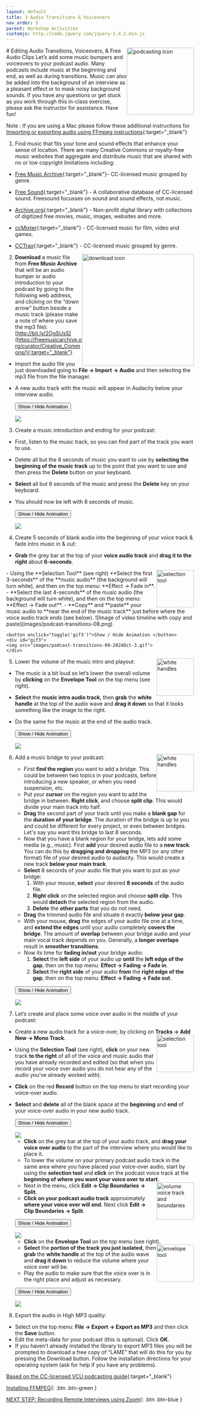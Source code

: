 ```yaml
---
layout: default
title: 3-Audio Transitions & Voiceovers
nav_order: 5
parent: Workshop Activities
customjs: http://code.jquery.com/jquery-1.4.2.min.js
---
```

<img src="images/podcast-transitions-01.png" style="float:right;width:180px;" alt="podcasting icon"> 
# Editing Audio Transitions, Voiceovers, & Free Audio Clips
Let’s add some music bumpers and voiceovers to your podcast audio. Many podcasts include music at the beginning and end, as well as during transitions. Music can also be added into the background of an interview as a pleasant effect or to mask noisy background sounds. If you have any questions or get stuck as you work through this in-class exercise, please ask the instructor for assistance.  Have fun!

Note : If you are using a Mac please follow these additional instructions for [Importing or exporting audio using FFmpeg instructions](https://support.audacityteam.org/basics/installing-ffmpeg){:target="_blank"}


1. Find music that fits your tone and sound effects that enhance your sense of location. There are many Creative Commons or royalty-free music websites that aggregate and distribute music that are shared with no or low copyright limitations including:
- [Free Music Archive](https://freemusicarchive.org/curator/Creative_Commons/){:target="_blank"}- CC-licensed music grouped by genre.
- [Free Sound](https://freesound.org/browse/){:target="_blank"} - A collaborative database of CC-licensed sound. Freesound focusses on sound and sound effects, not music. 
- [Archive.org](https://archive.org/details/opensource_audio){:target="_blank"} - Non-profit digital library with collections of digitized free movies, music, images, websites and more.
- [ccMixter](http://ccmixter.org/find-music){:target="_blank"} - CC-licensed music for film, video and games.
- [CCTrax](https://cctrax.com/){:target="_blank"} - CC-licensed music grouped by genre.

    <img src="images/podcast-transitions-02.png" style="float:right;width:300px;" alt="download icon"> 
2. **Download** a music file from **Free Music Archive** that will be an audio bumper or audio introduction to your podcast by going to the following web address, and clicking on the “down arrow” button beside a music track (please make a note of where you save the mp3 file): [http://bit.ly/2OgSUsS](https://freemusicarchive.org/curator/Creative_Commons/){:target="_blank"} 
- Import the audio file you just downloaded going to **File -> Import -> Audio** and then selecting the mp3 file from the file manager. 
- A new audio track with the music will appear in Audacity below your interview audio.

    <button onclick="toggle('gif1')">Show / Hide Animation </button>
    <div id="gif1">
    <img src="images/podcast-transitions-03-2024Oct.gif">
    </div>

3. Create a music introduction and ending for your podcast: 
- First, listen to the music track, so you can find part of the track you want to use. 
- Delete all but the 8 seconds of music you want to use by **selecting the beginning of the music track** up to the point that you want to use and then press the **Delete** button on your keyboard. 
- **Select** all but 8 seconds of the music and press the **Delete** key on your keyboard. 
- You should now be left with 8 seconds of music.

    <button onclick="toggle('gif2')">Show / Hide Animation </button>
    <div id="gif2">
    <img src="images/podcast-transitions-04-2024Oct-3.gif">
    </div>

4. Create 5 seconds of blank audio into the beginning of your voice track & fade intro music in & out:
- **Grab** the grey bar at the top of your **voice audio track** and **drag it to the right** about **6-seconds**. 
<img src="images/selecting-tool.png" style="float:right;width:100px;" alt="selection tool"> 
- Using the **Selection Tool** (see right) **Select the first 3-seconds** of the **music audio** (the background will turn white), and then on the top menu: **Effect -> Fade in**.
- **Select the last 4-seconds** of the music audio (the background will turn white), and then on the top menu: **Effect -> Fade out**.
- **Copy** and **paste** your music audio to **near the end of the music track** just before where the voice audio track ends (see below).
![Image of video timeline with copy and paste](images/podcast-transitions-08.png)

    <button onclick="toggle('gif3')">Show / Hide Animation </button>
    <div id="gif3">
    <img src="images/podcast-transitions-09-2024Oct-3.gif">
    </div>

5. Lower the volume of the music intro and playout: <img src="images/podcast-transitions-10.png" style="float:right;width:100px;" alt="white handles"> 
- The music is a bit loud so let’s lower the overall volume by **clicking** on the **Envelope Tool** on the top menu (see right).
- **Select** the **music intro audio track**, then **grab** the **white handle** at the top of the audio wave and **drag it down** so that it looks something like the image to the right.
- Do the same for the music at the end of the audio track.

    <button onclick="toggle('gif4')">Show / Hide Animation </button>
    <div id="gif4">
    <img src="images/podcast-transitions-11-2024Oct-3.gif">
    </div>

6. Add a music bridge to your podcast: <img src="images/bridging.png" style="float:right;width:100px;" alt="white handles"> 
    - First **find the region** you want to add a bridge. This could be between two topics in your podcasts, before introducing a new speaker, or when you need suspension, etc.
    - Put your **cursor** on the region you want to add the bridge in between. **Right click**, and choose **split clip**. This would divide your main track into half.
    - **Drag** the second part of your track until you make a **blank gap** for the **duration of your bridge**. The duration of the bridge is up to you and could be different for every project, or even between bridges. Let's say you want this bridge to last 8 seconds.
    - Now that you have a blank region for your bridge, lets add some media (e.g., music). First **add** your desired audio file to a **new track**. You can do this by **dragging and dropping** the MP3 (or any other format) file of your desired audio to audacity. This would create a new track **below your main track**.
    - **Select** 8 seconds of your audio file that you want to put as your bridge:
        1. With your mouse, **select** your desired **8 seconds** of the audio file.
        2. **Right click** on the selected region and choose **split clip**. This would **detach** the selected region from the audio.
        3. **Delete** the **other parts** that you do not need.
    - **Drag** the trimmed audio file and situate it exactly **below your gap**.
    - With your mouse, **drag** the edges of your audio file one at a time, and **extend the edges** until your audio completely **covers the bridge**. The amount of **overlap** between your bridge audio and your main vocal track depends on you. Generally, a **longer overlaps** result in **smoother transitions**.
    - Now its time for **fading in/out** your bridge audio:
        1. **Select** the **left side** of your audio up **until** the **left edge of the gap**, then on the top menu: **Effect -> Fading -> Fade in**.
        2. **Select** the **right side** of your audio **from** the **right edge of the gap**, then on the top menu: **Effect -> Fading -> Fade out**.
 
    <button onclick="toggle('gif5')">Show / Hide Animation </button>
    <div id="gif5">
    <img src="images/audio-bridge-2024Oct.gif">
    </div>

7. Let’s create and place some voice over audio in the middle of your podcast:
- Create a new audio track for a voice-over, by clicking on **Tracks -> Add New -> Mono Track**.  <img src="images/selecting-tool.png" style="float:right;width:100px;" alt="selection tool"> 
- Using the **Selection Tool** (see right), **click** on your new track **to the right** of all of the voice and music audio that you have already recorded and edited (so that when you record your voice over audio you do not hear any of the audio you’ve already worked with).
- **Click** on the red **Record** button on the top menu to start recording your voice-over audio.
- **Select** and **delete** all of the blank space at the **beginning** and **end** of your voice-over audio in your new audio track.

    <button onclick="toggle('gif6')">Show / Hide Animation </button>
    <div id="gif6">
    <img src="images/podcast-transitions-13-2024Oct.gif">
    </div>

    - **Click** on the grey bar at the top of your audio track, and **drag your voice over audio** to the part of the interview where you would like to place it.
    - To lower the volume on your primary podcast audio track in the same area where you have placed your voice-over audio, start by using the **selection tool** and **click** on the podcast voice track at the **beginning of where you want your voice over to start**.<img src="images/podcast-transitions-15.png" style="float:right;width:100px;" alt="volume voice track and boundaries"> 
    - Next in the menu, click **Edit -> Clip Boundaries -> Split**.
    - **Click on your podcast audio track** approximately **where your voice over will end**. Next click **Edit -> Clip Boundaries -> Split**.

    <button onclick="toggle('gif7')">Show / Hide Animation </button>
    <div id="gif7">
    <img src="images/podcast-transitions-16-2024Oct.gif">
    </div>

    - **Click** on the **Envelope Tool** on the top menu (see right). <img src="images/envelope-tool .png" style="float:right;width:100px;" alt="envelope tool"> 
    - **Select** the **portion of the track you just isolated**, then **grab** the **white handle** at the top of the audio wave and **drag it down** to reduce the volume where your voice over will be.
    - Play the audio to make sure that the voice over is in the right place and adjust as necessary.

    <button onclick="toggle('gif8')">Show / Hide Animation </button>
    <div id="gif8">
    <img src="images/podcast-transitions-18-2024Oct.gif">
    </div>

8. Export the audio in High MP3 quality:
- Select on the top menu: **File -> Export -> Export as MP3** and then click the **Save** button.
- Edit the meta-data for your podcast (this is optional). Click **OK**.
- If you haven’t already installed the library to export MP3 files you will be prompted to download a free copy of “LAME” that will do this for you by pressing the Download button. Follow the installation directions for your operating system (ask for help if you have any problems).

[Based on the CC-licensed VCU podcasting guide](https://guides.library.vcu.edu/podcast/editing){:target="_blank"}

<script>  

    function toggle(input) {
        var x = document.getElementById(input);
        if (x.style.display === "none") {
            x.style.display = "block";
        } else {
            x.style.display = "none";
        }
    }
</script>

[Installing FFMPEG](ffmpeg.html){: .btn .btn-green }

[NEXT STEP: Recording Remote Interviews using Zoom](recording-remote-interviews.html){: .btn .btn-blue }
